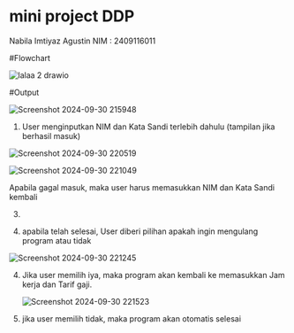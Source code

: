 # mini project DDP
Nabila Imtiyaz Agustin
NIM : 2409116011


#Flowchart

 ![lalaa 2 drawio](https://github.com/user-attachments/assets/37516c4a-39d6-4f3c-9c79-54e7542f53b9)


#Output

  ![Screenshot 2024-09-30 215948](https://github.com/user-attachments/assets/69b512ad-bed9-4a75-bcb8-19902e001637)

1. User menginputkan NIM dan Kata Sandi terlebih dahulu (tampilan jika berhasil masuk)
   
  ![Screenshot 2024-09-30 220519](https://github.com/user-attachments/assets/1ce359ff-e174-41b0-a89b-5296694de8ee)

   ![Screenshot 2024-09-30 221049](https://github.com/user-attachments/assets/c219356d-1003-4924-a2cf-0bd6cfcd1390)
   
Apabila gagal masuk, maka user harus memasukkan NIM dan Kata Sandi kembali

 3. 

4. apabila telah selesai, User diberi pilihan apakah ingin mengulang program atau tidak
   
  ![Screenshot 2024-09-30 221245](https://github.com/user-attachments/assets/70d53c8b-cb77-4e33-bcff-a1f7bdaaf53f)

4. Jika user memilih iya, maka program akan kembali ke memasukkan Jam kerja dan Tarif gaji.

   ![Screenshot 2024-09-30 221523](https://github.com/user-attachments/assets/8b9d9021-f7c8-4134-abdd-2b36429dacbe)

5. jika user memilih tidak, maka program akan otomatis selesai


   





   
